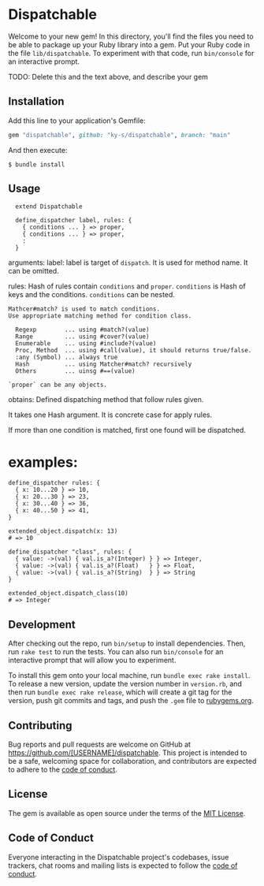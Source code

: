 # Dispatchable

Welcome to your new gem! In this directory, you'll find the files you need to be able to package up your Ruby library into a gem. Put your Ruby code in the file `lib/dispatchable`. To experiment with that code, run `bin/console` for an interactive prompt.

TODO: Delete this and the text above, and describe your gem

## Installation

Add this line to your application's Gemfile:

```ruby
gem "dispatchable", github: "ky-s/dispatchable", branch: "main"

```

And then execute:

    $ bundle install


## Usage

```
  extend Dispatchable

  define_dispatcher label, rules: {
    { conditions ... } => proper,
    { conditions ... } => proper,
    :
  }
```

arguments:
  label:
    label is target of `dispatch`.
    It is used for method name.
    It can be omitted.

  rules:
    Hash of rules contain `conditions` and `proper`.
    `conditions` is Hash of keys and the conditions.
    `conditions` can be nested.

    Mathcer#match? is used to match conditions.
    Use appropriate matching method for condition class.

      Regexp        ... using #match?(value)
      Range         ... using #cover?(value)
      Enumerable    ... using #include?(value)
      Proc, Method  ... using #call(value), it should returns true/false.
      :any (Symbol) ... always true
      Hash          ... using Matcher#match? recursively
      Others        ... uinsg #==(value)

    `proper` can be any objects.

obtains:
  Defined dispatching method that follow rules given.

  It takes one Hash argument.
  It is concrete case for apply rules.

  If more than one condition is matched,
  first one found will be dispatched.

examples:
===
```
define_dispatcher rules: {
  { x: 10...20 } => 10,
  { x: 20...30 } => 23,
  { x: 30...40 } => 36,
  { x: 40...50 } => 41,
}

extended_object.dispatch(x: 13)
# => 10
```

```
define_dispatcher "class", rules: {
  { value: ->(val) { val.is_a?(Integer) } } => Integer,
  { value: ->(val) { val.is_a?(Float)   } } => Float,
  { value: ->(val) { val.is_a?(String)  } } => String
}

extended_object.dispatch_class(10)
# => Integer
```

## Development

After checking out the repo, run `bin/setup` to install dependencies. Then, run `rake test` to run the tests. You can also run `bin/console` for an interactive prompt that will allow you to experiment.

To install this gem onto your local machine, run `bundle exec rake install`. To release a new version, update the version number in `version.rb`, and then run `bundle exec rake release`, which will create a git tag for the version, push git commits and tags, and push the `.gem` file to [rubygems.org](https://rubygems.org).

## Contributing

Bug reports and pull requests are welcome on GitHub at https://github.com/[USERNAME]/dispatchable. This project is intended to be a safe, welcoming space for collaboration, and contributors are expected to adhere to the [code of conduct](https://github.com/[USERNAME]/dispatchable/blob/master/CODE_OF_CONDUCT.md).


## License

The gem is available as open source under the terms of the [MIT License](https://opensource.org/licenses/MIT).

## Code of Conduct

Everyone interacting in the Dispatchable project's codebases, issue trackers, chat rooms and mailing lists is expected to follow the [code of conduct](https://github.com/[USERNAME]/dispatchable/blob/master/CODE_OF_CONDUCT.md).
